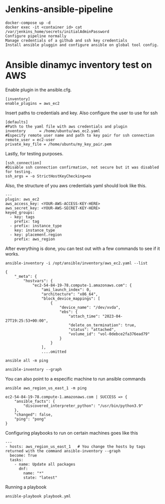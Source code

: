 # Jenkins-ansible-pipeline
```
docker-compose up -d
docker exec -it <container id> cat /var/jenkins_home/secrets/initialAdminPassword
Configure pipeline normally
Manage credentials of a github and ssh key credentials
Install ansible pluggin and configure ansible on global tool config.
```

# Ansible dinamyc inventory test on AWS
Enable plugin in the ansible.cfg.
```
[inventory]
enable_plugins = aws_ec2
```
Insert paths to credentials and key. Also configure the user to use for ssh
```
[defaults]
#Path to the yaml file with aws credentials and plugin
inventory      = /home/ubuntu/aws_ec2.yaml
#Especify remote_user name and path to key pair for ssh connection
remote_user = ec2-user
private_key_file = /home/ubuntu/my_key_pair.pem
```
Lastly, for testing purposes.
```
[ssh_connection]
#Disable ssh connection confirmation, not secure but it was disabled for testing.
ssh_args = -o StrictHostKeyChecking=no
```

Also, the structure of you aws credentials yaml should look like this.
```
---
plugin: aws_ec2
aws_access_key: <YOUR-AWS-ACCESS-KEY-HERE>
aws_secret_key: <YOUR-AWS-SECRET-KEY-HERE>
keyed_groups:
  - key: tags
    prefix: tag
  - prefix: instance_type
    key: instance_type
  - key: placement.region
    prefix: aws_region
```
After everything is done, you can test out with a few commands to see if it works.
```
ansible-inventory -i /opt/ansible/inventory/aws_ec2.yaml --list
```
```
{
    "_meta": {
        "hostvars": {
            "ec2-54-84-19-78.compute-1.amazonaws.com": {
                "ami_launch_index": 0,
                "architecture": "x86_64",
                "block_device_mappings": [
                    {
                        "device_name": "/dev/xvda",
                        "ebs": {
                            "attach_time": "2023-04-27T19:25:53+00:00",
                            "delete_on_termination": true,
                            "status": "attached",
                            "volume_id": "vol-0debce2fa376ead79"
                        }
                    }
                ],
                ....omitted 
```

```
ansible all -m ping
```

```
ansible-inventory --graph
```

You can also point to a especific machine to run ansible commands
```
ansible aws_region_us_east_1 -m ping
```
```
ec2-54-84-19-78.compute-1.amazonaws.com | SUCCESS => {
    "ansible_facts": {
        "discovered_interpreter_python": "/usr/bin/python3.9"
    },
    "changed": false,
    "ping": "pong"
}
```

Configuring playbooks to run on certain machines goes like this
```
---
- hosts: aws_region_us_east_1   # You change the hosts by tags returned with the command ansible-inventory --graph
  become: True
  tasks:
    - name: Update all packages
      dnf:
        name: "*"
        state: "latest"
```
Running a playbook
```
ansible-playbook playbook.yml
```
